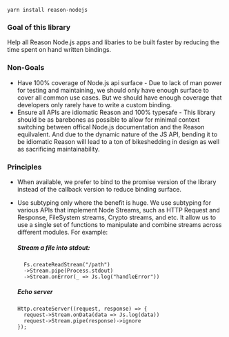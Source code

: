 
```shell
yarn install reason-nodejs
```

### Goal of this library

Help all Reason Node.js apps and libaries to be built faster by reducing the time spent on hand written bindings.

### Non-Goals

- Have 100% coverage of Node.js api surface - Due to lack of man power for testing and maintaining, we should only have enough surface
  to cover all common use cases. But we should have enough coverage that developers only rarely have to write a custom binding. 
- Ensure all APIs are idiomatic Reason and 100% typesafe - This library should be as barebones as possible to allow for minimal context switching between offical Node.js documentation and the Reason equilvalent. And due to the dynamic nature of the JS API, bending it to be idiomatic Reason will lead to a ton of bikeshedding in design as well as sacrificing maintainability.

### Principles

- When available, we prefer to bind to the promise version of the library instead of the callback version to reduce binding surface.
- Use subtyping only where the benefit is huge. We use subtyping for various APIs that implement Node Streams, such as HTTP Request and Response, FileSystem streams, Crypto streams, and etc. It allow us to use a single set of functions to manipulate and combine streams across different modules. For example: 

  ##### Stream a file into stdout: 
  ```reason
    Fs.createReadStream("/path")
    ->Stream.pipe(Process.stdout)
    ->Stream.onError(_ => Js.log("handleError"))
  ```
  ##### Echo server
  ```reason
  Http.createServer((request, response) => {
    request->Stream.onData(data => Js.log(data))
    request->Stream.pipe(response)->ignore
  });
  ```